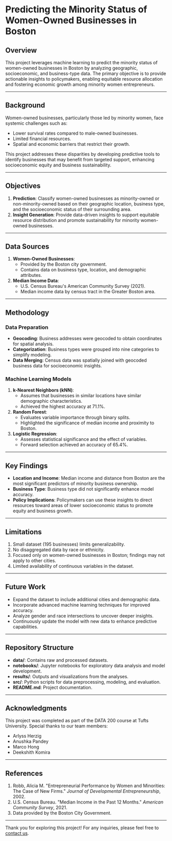 # Predicting the Minority Status of Women-Owned Businesses in Boston

## Overview
This project leverages machine learning to predict the minority status of women-owned businesses in Boston by analyzing geographic, socioeconomic, and business-type data. The primary objective is to provide actionable insights to policymakers, enabling equitable resource allocation and fostering economic growth among minority women entrepreneurs.

---

## Background
Women-owned businesses, particularly those led by minority women, face systemic challenges such as:
- Lower survival rates compared to male-owned businesses.
- Limited financial resources.
- Spatial and economic barriers that restrict their growth.

This project addresses these disparities by developing predictive tools to identify businesses that may benefit from targeted support, enhancing socioeconomic equity and business sustainability.

---

## Objectives
1. **Prediction**: Classify women-owned businesses as minority-owned or non-minority-owned based on their geographic location, business type, and the socioeconomic status of their surrounding area.
2. **Insight Generation**: Provide data-driven insights to support equitable resource distribution and promote sustainability for minority women-owned businesses.

---

## Data Sources
1. **Women-Owned Businesses**:  
   - Provided by the Boston city government.
   - Contains data on business type, location, and demographic attributes.
2. **Median Income Data**:  
   - U.S. Census Bureau's American Community Survey (2021).
   - Median income data by census tract in the Greater Boston area.

---

## Methodology
### Data Preparation
- **Geocoding**: Business addresses were geocoded to obtain coordinates for spatial analysis.
- **Categorization**: Business types were grouped into nine categories to simplify modeling.
- **Data Merging**: Census data was spatially joined with geocoded business data for socioeconomic insights.

### Machine Learning Models
1. **k-Nearest Neighbors (kNN)**:
   - Assumes that businesses in similar locations have similar demographic characteristics.
   - Achieved the highest accuracy at 71.1%.
2. **Random Forest**:
   - Evaluates variable importance through binary splits.
   - Highlighted the significance of median income and proximity to Boston.
3. **Logistic Regression**:
   - Assesses statistical significance and the effect of variables.
   - Forward selection achieved an accuracy of 65.4%.

---

## Key Findings
- **Location and Income**: Median income and distance from Boston are the most significant predictors of minority business ownership.
- **Business Type**: Business type did not significantly enhance model accuracy.
- **Policy Implications**: Policymakers can use these insights to direct resources toward areas of lower socioeconomic status to promote equity and business growth.

---

## Limitations
1. Small dataset (195 businesses) limits generalizability.
2. No disaggregated data by race or ethnicity.
3. Focused only on women-owned businesses in Boston; findings may not apply to other cities.
4. Limited availability of continuous variables in the dataset.

---

## Future Work
- Expand the dataset to include additional cities and demographic data.
- Incorporate advanced machine learning techniques for improved accuracy.
- Analyze gender and race intersections to uncover deeper insights.
- Continuously update the model with new data to enhance predictive capabilities.

---

## Repository Structure
- **data/**: Contains raw and processed datasets.
- **notebooks/**: Jupyter notebooks for exploratory data analysis and model development.
- **results/**: Outputs and visualizations from the analyses.
- **src/**: Python scripts for data preprocessing, modeling, and evaluation.
- **README.md**: Project documentation.

---

## Acknowledgments
This project was completed as part of the DATA 200 course at Tufts University. Special thanks to our team members:
- Arlyss Herzig
- Anushka Pandey
- Marco Hong
- Deekshith Komira

---

## References
1. Robb, Alicia M. "Entrepreneurial Performance by Women and Minorities: The Case of New Firms." *Journal of Developmental Entrepreneurship*, 2002.
2. U.S. Census Bureau. "Median Income in the Past 12 Months." *American Community Survey*, 2021.
3. Data provided by the Boston City Government.

---

Thank you for exploring this project! For any inquiries, please feel free to [contact us](mailto:your-email@example.com).

